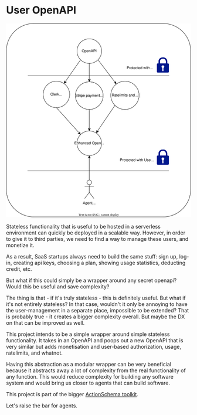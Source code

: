 # User OpenAPI

![](user-openapi.drawio.svg)

Stateless functionality that is useful to be hosted in a serverless environment can quickly be deployed in a scalable way. However, in order to give it to third parties, we need to find a way to manage these users, and monetize it.

As a result, SaaS startups always need to build the same stuff: sign up, log-in, creating api keys, choosing a plan, showing usage statistics, deducting credit, etc.

But what if this could simply be a wrapper around any secret openapi? Would this be useful and save complexity?

The thing is that - if it's truly stateless - this is definitely useful. But what if it's not entirely stateless? In that case, wouldn't it only be annoying to have the user-management in a separate place, impossible to be extended? That is probably true - it creates a bigger complexity overall. But maybe the DX on that can be improved as well.

This project intends to be a simple wrapper around simple stateless functionality. It takes in an OpenAPI and poops out a new OpenAPI that is very similar but adds monetisation and user-based authorization, usage, ratelimits, and whatnot.

Having this abstraction as a modular wrapper can be very beneficial because it abstracts away a lot of complexity from the real functionality of any function. This would reduce complexity for building any software system and would bring us closer to agents that can build software.

This project is part of the bigger [ActionSchema toolkit](https://github.com/CodeFromAnywhere).

Let's raise the bar for agents.
